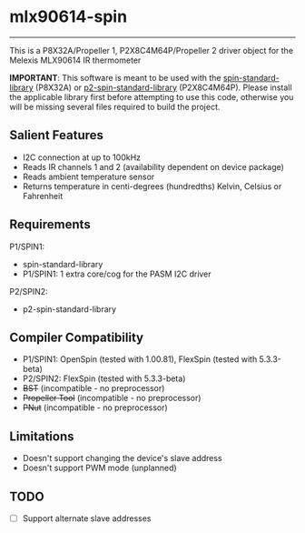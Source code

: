 # mlx90614-spin 
---------------

This is a P8X32A/Propeller 1, P2X8C4M64P/Propeller 2 driver object for the Melexis MLX90614 IR thermometer

**IMPORTANT**: This software is meant to be used with the [spin-standard-library](https://github.com/avsa242/spin-standard-library) (P8X32A) or [p2-spin-standard-library](https://github.com/avsa242/p2-spin-standard-library) (P2X8C4M64P). Please install the applicable library first before attempting to use this code, otherwise you will be missing several files required to build the project.

## Salient Features

* I2C connection at up to 100kHz
* Reads IR channels 1 and 2 (availability dependent on device package)
* Reads ambient temperature sensor
* Returns temperature in centi-degrees (hundredths) Kelvin, Celsius or Fahrenheit

## Requirements

P1/SPIN1:
* spin-standard-library
* P1/SPIN1: 1 extra core/cog for the PASM I2C driver

P2/SPIN2:
* p2-spin-standard-library

## Compiler Compatibility

* P1/SPIN1: OpenSpin (tested with 1.00.81), FlexSpin (tested with 5.3.3-beta)
* P2/SPIN2: FlexSpin (tested with 5.3.3-beta)
* ~~BST~~ (incompatible - no preprocessor)
* ~~Propeller Tool~~ (incompatible - no preprocessor)
* ~~PNut~~ (incompatible - no preprocessor)

## Limitations

* Doesn't support changing the device's slave address
* Doesn't support PWM mode (unplanned)

## TODO

- [ ] Support alternate slave addresses
